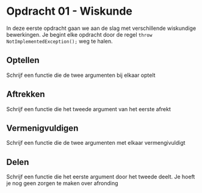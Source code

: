 # Opdracht 01 - Wiskunde

In deze eerste opdracht gaan we aan de slag met verschillende wiskundige bewerkingen. Je begint elke opdracht door de regel `throw NotImplementedException();` weg te halen.

## Optellen
Schrijf een functie die de twee argumenten bij elkaar optelt


## Aftrekken
Schrijf een functie die het tweede argument van het eerste afrekt

## Vermenigvuldigen
Schrijf een functie die de twee argumenten met elkaar vermengivuldigt

## Delen
Schrijf een functie die het eerste argument door het tweede deelt. Je hoeft je nog geen zorgen te maken over afronding
